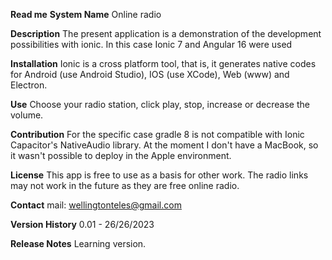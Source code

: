 **Read me**
**System Name**
Online radio

**Description**
The present application is a demonstration of the development possibilities with ionic.
In this case Ionic 7 and Angular 16 were used

**Installation**
Ionic is a cross platform tool, that is, it generates native codes for Android (use Android Studio), IOS (use XCode), Web (www) and Electron.

**Use**
Choose your radio station, click play, stop, increase or decrease the volume.

**Contribution**
For the specific case gradle 8 is not compatible with Ionic Capacitor's NativeAudio library.
At the moment I don't have a MacBook, so it wasn't possible to deploy in the Apple environment.

**License**
This app is free to use as a basis for other work.
The radio links may not work in the future as they are free online radio.

**Contact**
mail: wellingtonteles@gmail.com

**Version History**
0.01 - 26/26/2023

**Release Notes**
Learning version.

